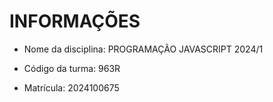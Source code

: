 # INFORMAÇÕES

- Nome da disciplina: PROGRAMAÇÃO JAVASCRIPT 2024/1

- Código da turma: 963R

- Matrícula: 2024100675
